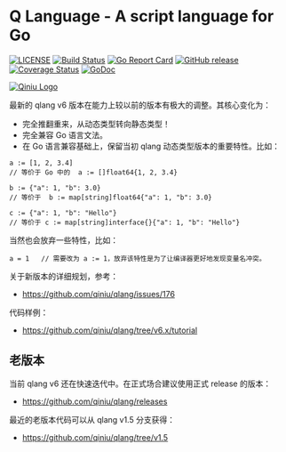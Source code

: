 Q Language - A script language for Go
========

[![LICENSE](https://img.shields.io/github/license/qiniu/qlang.svg)](https://github.com/qiniu/qlang/blob/master/LICENSE)
[![Build Status](https://travis-ci.org/qiniu/qlang.png?branch=master)](https://travis-ci.org/qiniu/qlang)
[![Go Report Card](https://goreportcard.com/badge/github.com/qiniu/qlang)](https://goreportcard.com/report/github.com/qiniu/qlang)
[![GitHub release](https://img.shields.io/github/v/tag/qiniu/qlang.svg?label=release)](https://github.com/qiniu/qlang/releases)
[![Coverage Status](https://codecov.io/gh/qiniu/qlang/branch/master/graph/badge.svg)](https://codecov.io/gh/qiniu/qlang)
[![GoDoc](https://img.shields.io/badge/Godoc-reference-blue.svg)](https://godoc.org/github.com/qiniu/qlang)

[![Qiniu Logo](http://open.qiniudn.com/logo.png)](http://www.qiniu.com/)

最新的 qlang v6 版本在能力上较以前的版本有极大的调整。其核心变化为：

- 完全推翻重来，从动态类型转向静态类型！
- 完全兼容 Go 语言文法。
- 在 Go 语言兼容基础上，保留当初 qlang 动态类型版本的重要特性。比如：

```
a := [1, 2, 3.4]
// 等价于 Go 中的  a := []float64{1, 2, 3.4}

b := {"a": 1, "b": 3.0}
// 等价于  b := map[string]float64{"a": 1, "b": 3.0}

c := {"a": 1, "b": "Hello"}
// 等价于 c := map[string]interface{}{"a": 1, "b": "Hello"}
```

当然也会放弃一些特性，比如：

```
a = 1   // 需要改为 a := 1，放弃该特性是为了让编译器更好地发现变量名冲突。
```

关于新版本的详细规划，参考：

* https://github.com/qiniu/qlang/issues/176

代码样例：

* https://github.com/qiniu/qlang/tree/v6.x/tutorial


## 老版本

当前 qlang v6 还在快速迭代中。在正式场合建议使用正式 release 的版本：

* https://github.com/qiniu/qlang/releases

最近的老版本代码可以从 qlang v1.5 分支获得：

* https://github.com/qiniu/qlang/tree/v1.5
